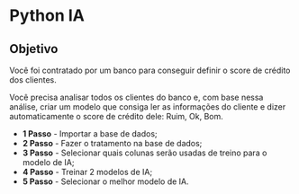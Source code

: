 # Python IA

## Objetivo 

Você foi contratado por um banco para conseguir definir o score de crédito dos clientes. 

Você precisa analisar todos os clientes do banco e, com base nessa análise, criar um modelo que consiga ler as informações do cliente e dizer automaticamente o score de crédito dele: Ruim, Ok, Bom.

- **1 Passo** - Importar a base de dados;
- **2 Passo** - Fazer o tratamento na base de dados;
- **3 Passo** - Selecionar quais colunas serão usadas de treino para o modelo de IA;
- **4 Passo** - Treinar 2 modelos de IA;
- **5 Passo** - Selecionar o melhor modelo de IA.

